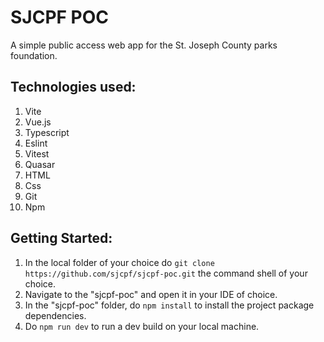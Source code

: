 # SJCPF POC

A simple public access web app for the St. Joseph County parks foundation.

## Technologies used:
1. Vite
2. Vue.js
3. Typescript
4. Eslint
5. Vitest
6. Quasar
7. HTML
8. Css
9. Git
10. Npm

## Getting Started:

1. In the local folder of your choice do `git clone https://github.com/sjcpf/sjcpf-poc.git` the command shell of your choice.
2. Navigate to the "sjcpf-poc" and open it in your IDE of choice.
3. In the "sjcpf-poc" folder, do `npm install` to install the project package dependencies.
4. Do `npm run dev` to run a dev build on your local machine.